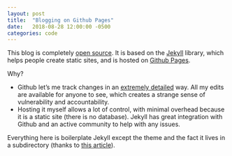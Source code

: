 ```yaml
---
layout: post
title:  "Blogging on Github Pages"
date:   2018-08-28 12:00:00 -0500
categories: code
---
```

This blog is completely [open source](https://github.com/tarunsachdeva/blog/). It is based on the [Jekyll](https://jekyllrb.com/) library, which helps people create static sites, and is hosted on [Github Pages](https://pages.github.com/). 

Why?

- Github let’s me track changes in an [extremely detailed](https://github.com/tarunsachdeva/blog/commits/gh-pages) way. All my edits are available for anyone to see, which creates a strange sense of vulnerability and accountability. 
- Hosting it myself allows a lot of control, with minimal overhead because it is a static site (there is no database). Jekyll has great integration with Github and an active community to help with any issues.

Everything here is boilerplate Jekyll except the theme and the fact it lives in a subdirectory (thanks to [this article](http://shahrajat.com/2016-06-22-install-jekyll-subdirectory-blog-github-pages/)). 